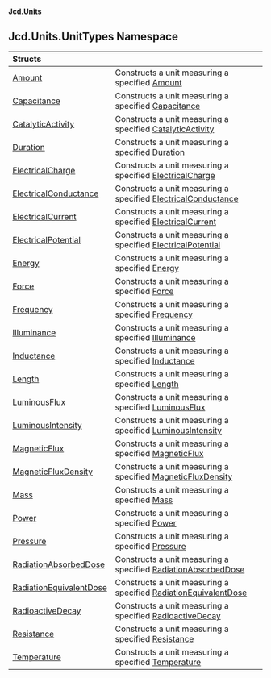 #### [Jcd.Units](index.md 'index')

## Jcd.Units.UnitTypes Namespace

| Structs | |
| :--- | :--- |
| [Amount](Jcd.Units.UnitTypes.Amount.md 'Jcd.Units.UnitTypes.Amount') | Constructs a unit measuring a specified [Amount](Jcd.Units.UnitTypes.Amount.md 'Jcd.Units.UnitTypes.Amount') |
| [Capacitance](Jcd.Units.UnitTypes.Capacitance.md 'Jcd.Units.UnitTypes.Capacitance') | Constructs a unit measuring a specified [Capacitance](Jcd.Units.UnitTypes.Capacitance.md 'Jcd.Units.UnitTypes.Capacitance') |
| [CatalyticActivity](Jcd.Units.UnitTypes.CatalyticActivity.md 'Jcd.Units.UnitTypes.CatalyticActivity') | Constructs a unit measuring a specified [CatalyticActivity](Jcd.Units.UnitTypes.CatalyticActivity.md 'Jcd.Units.UnitTypes.CatalyticActivity') |
| [Duration](Jcd.Units.UnitTypes.Duration.md 'Jcd.Units.UnitTypes.Duration') | Constructs a unit measuring a specified [Duration](Jcd.Units.UnitTypes.Duration.md 'Jcd.Units.UnitTypes.Duration') |
| [ElectricalCharge](Jcd.Units.UnitTypes.ElectricalCharge.md 'Jcd.Units.UnitTypes.ElectricalCharge') | Constructs a unit measuring a specified [ElectricalCharge](Jcd.Units.UnitTypes.ElectricalCharge.md 'Jcd.Units.UnitTypes.ElectricalCharge') |
| [ElectricalConductance](Jcd.Units.UnitTypes.ElectricalConductance.md 'Jcd.Units.UnitTypes.ElectricalConductance') | Constructs a unit measuring a specified [ElectricalConductance](Jcd.Units.UnitTypes.ElectricalConductance.md 'Jcd.Units.UnitTypes.ElectricalConductance') |
| [ElectricalCurrent](Jcd.Units.UnitTypes.ElectricalCurrent.md 'Jcd.Units.UnitTypes.ElectricalCurrent') | Constructs a unit measuring a specified [ElectricalCurrent](Jcd.Units.UnitTypes.ElectricalCurrent.md 'Jcd.Units.UnitTypes.ElectricalCurrent') |
| [ElectricalPotential](Jcd.Units.UnitTypes.ElectricalPotential.md 'Jcd.Units.UnitTypes.ElectricalPotential') | Constructs a unit measuring a specified [ElectricalPotential](Jcd.Units.UnitTypes.ElectricalPotential.md 'Jcd.Units.UnitTypes.ElectricalPotential') |
| [Energy](Jcd.Units.UnitTypes.Energy.md 'Jcd.Units.UnitTypes.Energy') | Constructs a unit measuring a specified [Energy](Jcd.Units.UnitTypes.Energy.md 'Jcd.Units.UnitTypes.Energy') |
| [Force](Jcd.Units.UnitTypes.Force.md 'Jcd.Units.UnitTypes.Force') | Constructs a unit measuring a specified [Force](Jcd.Units.UnitTypes.Force.md 'Jcd.Units.UnitTypes.Force') |
| [Frequency](Jcd.Units.UnitTypes.Frequency.md 'Jcd.Units.UnitTypes.Frequency') | Constructs a unit measuring a specified [Frequency](Jcd.Units.UnitTypes.Frequency.md 'Jcd.Units.UnitTypes.Frequency') |
| [Illuminance](Jcd.Units.UnitTypes.Illuminance.md 'Jcd.Units.UnitTypes.Illuminance') | Constructs a unit measuring a specified [Illuminance](Jcd.Units.UnitTypes.Illuminance.md 'Jcd.Units.UnitTypes.Illuminance') |
| [Inductance](Jcd.Units.UnitTypes.Inductance.md 'Jcd.Units.UnitTypes.Inductance') | Constructs a unit measuring a specified [Inductance](Jcd.Units.UnitTypes.Inductance.md 'Jcd.Units.UnitTypes.Inductance') |
| [Length](Jcd.Units.UnitTypes.Length.md 'Jcd.Units.UnitTypes.Length') | Constructs a unit measuring a specified [Length](Jcd.Units.UnitTypes.Length.md 'Jcd.Units.UnitTypes.Length') |
| [LuminousFlux](Jcd.Units.UnitTypes.LuminousFlux.md 'Jcd.Units.UnitTypes.LuminousFlux') | Constructs a unit measuring a specified [LuminousFlux](Jcd.Units.UnitTypes.LuminousFlux.md 'Jcd.Units.UnitTypes.LuminousFlux') |
| [LuminousIntensity](Jcd.Units.UnitTypes.LuminousIntensity.md 'Jcd.Units.UnitTypes.LuminousIntensity') | Constructs a unit measuring a specified [LuminousIntensity](Jcd.Units.UnitTypes.LuminousIntensity.md 'Jcd.Units.UnitTypes.LuminousIntensity') |
| [MagneticFlux](Jcd.Units.UnitTypes.MagneticFlux.md 'Jcd.Units.UnitTypes.MagneticFlux') | Constructs a unit measuring a specified [MagneticFlux](Jcd.Units.UnitTypes.MagneticFlux.md 'Jcd.Units.UnitTypes.MagneticFlux') |
| [MagneticFluxDensity](Jcd.Units.UnitTypes.MagneticFluxDensity.md 'Jcd.Units.UnitTypes.MagneticFluxDensity') | Constructs a unit measuring a specified [MagneticFluxDensity](Jcd.Units.UnitTypes.MagneticFluxDensity.md 'Jcd.Units.UnitTypes.MagneticFluxDensity') |
| [Mass](Jcd.Units.UnitTypes.Mass.md 'Jcd.Units.UnitTypes.Mass') | Constructs a unit measuring a specified [Mass](Jcd.Units.UnitTypes.Mass.md 'Jcd.Units.UnitTypes.Mass') |
| [Power](Jcd.Units.UnitTypes.Power.md 'Jcd.Units.UnitTypes.Power') | Constructs a unit measuring a specified [Power](Jcd.Units.UnitTypes.Power.md 'Jcd.Units.UnitTypes.Power') |
| [Pressure](Jcd.Units.UnitTypes.Pressure.md 'Jcd.Units.UnitTypes.Pressure') | Constructs a unit measuring a specified [Pressure](Jcd.Units.UnitTypes.Pressure.md 'Jcd.Units.UnitTypes.Pressure') |
| [RadiationAbsorbedDose](Jcd.Units.UnitTypes.RadiationAbsorbedDose.md 'Jcd.Units.UnitTypes.RadiationAbsorbedDose') | Constructs a unit measuring a specified [RadiationAbsorbedDose](Jcd.Units.UnitTypes.RadiationAbsorbedDose.md 'Jcd.Units.UnitTypes.RadiationAbsorbedDose') |
| [RadiationEquivalentDose](Jcd.Units.UnitTypes.RadiationEquivalentDose.md 'Jcd.Units.UnitTypes.RadiationEquivalentDose') | Constructs a unit measuring a specified [RadiationEquivalentDose](Jcd.Units.UnitTypes.RadiationEquivalentDose.md 'Jcd.Units.UnitTypes.RadiationEquivalentDose') |
| [RadioactiveDecay](Jcd.Units.UnitTypes.RadioactiveDecay.md 'Jcd.Units.UnitTypes.RadioactiveDecay') | Constructs a unit measuring a specified [RadioactiveDecay](Jcd.Units.UnitTypes.RadioactiveDecay.md 'Jcd.Units.UnitTypes.RadioactiveDecay') |
| [Resistance](Jcd.Units.UnitTypes.Resistance.md 'Jcd.Units.UnitTypes.Resistance') | Constructs a unit measuring a specified [Resistance](Jcd.Units.UnitTypes.Resistance.md 'Jcd.Units.UnitTypes.Resistance') |
| [Temperature](Jcd.Units.UnitTypes.Temperature.md 'Jcd.Units.UnitTypes.Temperature') | Constructs a unit measuring a specified [Temperature](Jcd.Units.UnitTypes.Temperature.md 'Jcd.Units.UnitTypes.Temperature') |
